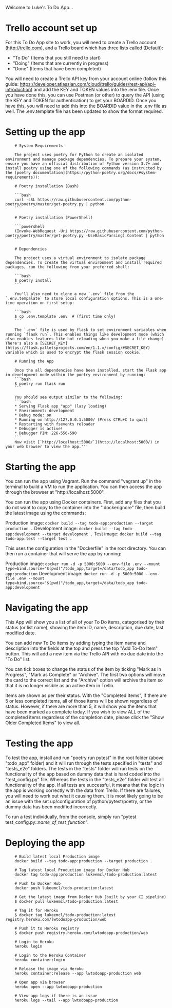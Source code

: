 Welcome to Luke's To Do App...

# Trello account set up

For this To Do App site to work, you will need to create a Trello account (http://trello.com), and a Trello board which has three lists called (Default): 
- "To Do" (Items that you still need to start)
- "Doing" (Items that are currently in progress)
- "Done" (Items that have been completed)

You will need to create a Trello API key from your account online (follow this guide: https://developer.atlassian.com/cloud/trello/guides/rest-api/api-introduction) and add the KEY and TOKEN values into the .env file. Once you have done this, you can use Postman (or other) to query the API (using the KEY and TOKEN for authentication) to get your BOARDID. Once you have this, you will need to add this into the BOARDID value
in the .env file as well. The .env.template file has been updated to show the format required.

# Setting up the app

        # System Requirements

        The project uses poetry for Python to create an isolated environment and manage package dependencies. To prepare your system, ensure you have an official distribution of Python version 3.7+ and install poetry using one of the following commands (as instructed by the [poetry documentation](https://python-poetry.org/docs/#system-requirements)):

        # Poetry installation (Bash)

        ```bash
        curl -sSL https://raw.githubusercontent.com/python-poetry/poetry/master/get-poetry.py | python
        ```

        # Poetry installation (PowerShell)

        ```powershell
        (Invoke-WebRequest -Uri https://raw.githubusercontent.com/python-poetry/poetry/master/get-poetry.py -UseBasicParsing).Content | python
        ```

        # Dependencies

        The project uses a virtual environment to isolate package dependencies. To create the virtual environment and install required packages, run the following from your preferred shell:

        ```bash
        $ poetry install
        ```

        You'll also need to clone a new `.env` file from the `.env.tempalate` to store local configuration options. This is a one-time operation on first setup:

        ```bash
        $ cp .env.template .env  # (first time only)
        ```

        The `.env` file is used by flask to set environment variables when running `flask run`. This enables things like development mode (which also enables features like hot reloading when you make a file change). There's also a [SECRET_KEY](https://flask.palletsprojects.com/en/1.1.x/config/#SECRET_KEY) variable which is used to encrypt the flask session cookie.

        # Running the App

        Once the all dependencies have been installed, start the Flask app in development mode within the poetry environment by running:
        ```bash
        $ poetry run flask run
        ```

        You should see output similar to the following:
        ```bash
        * Serving Flask app "app" (lazy loading)
        * Environment: development
        * Debug mode: on
        * Running on http://127.0.0.1:5000/ (Press CTRL+C to quit)
        * Restarting with fsevents reloader
        * Debugger is active!
        * Debugger PIN: 226-556-590
        ```
        Now visit [`http://localhost:5000/`](http://localhost:5000/) in your web browser to view the app.'''

# Starting the app

You can run the app using Vagrant. Run the command "vagrant up" in the terminal to build a VM to run the application. You can then access the app through the browser at "http://localhost:5000".

You can run the app using Docker containers. First, add any files that you do not want to copy to the container into the ".dockerignore" file, then build the latest image using the commands: 

Production image: `docker build --tag todo-app:production --target production .`
Development image: `docker build --tag todo-app:development --target development .`
Test image: `docker build --tag todo-app:test --target test .`

This uses the configuration in the "Dockerfile" in the root directory. You can then run a container that will serve the app by running:

Production image: `docker run -d -p 5000:5000 --env-file .env --mount type=bind,source="$(pwd)"/todo_app,target=/data/todo_app todo-app:production`
Development image: `docker run -d -p 5000:5000 --env-file .env --mount type=bind,source="$(pwd)"/todo_app,target=/data/todo_app todo-app:development`

# Navigating the app

This App will show you a list of all of your To Do items, categorised by their status (or list name), showing the item ID, name, description, due date, last modified date.

You can add new To Do items by adding typing the item name and description into the fields at the top and press the top "Add To-Do Item" button. This will add a new item
via the Trello API with no due date into the "To Do" list.

You can tick boxes to change the status of the item by ticking "Mark as In Progress", "Mark as Complete" or "Archive". The first two options will move the card to the 
correct list and the "Archive" option will archive the item so that it is no longer visible as an active item in Trello.

Items are shown as per their status. With the "Completed Items", if there are 5 or less completed items, all of those items will be shown regardless of status.
However, if there are more than 5, it will show you the items that have been marked as complete today. If you wish to view ALL of the completed items regardless
of the completion date, please click the "Show Older Completed Items" to view all.

# Testing the app

To test the app, install and run "poetry run pytest" in the root folder (above "todo_app" folder) and it will run through the tests specified in "tests" and "tests_e2e" folders. The tests in the "tests" folder will run tests on the functionailty of the app based on dummy data that is hard coded into the "test_config.py" file. Whereas the tests in the "tests_e2e" folder will test all functionality of the app. If all tests are successful, it means that the logic in the app is working correctly with the data from Trello. If there are failures, you will need to work out what it causing them. It is most likely going to be an issue with the set up/configuration of python/pytest/poetry, or the dummy data has been modified incorrectly.

To run a test individually, from the console, simply run "pytest test_config.py::*name_of_test_function*".

# Deploying the app

        # Build latest local Production image
        docker build --tag todo-app:production --target production .

        # Tag latest local Production image for Docker Hub
        docker tag todo-app:production lukeemcl/todo-production:latest

        # Push to Docker Hub
        docker push lukeemcl/todo-production:latest

        # Get the latest image from Docker Hub (built by your CI pipeline)
        $ docker pull lukeemcl/todo-production:latest

        # Tag it for Heroku
        $ docker tag lukeemcl/todo-production:latest registry.heroku.com/lwtodoapp-production/web

        # Push it to Heroku registry
        $ docker push registry.heroku.com/lwtodoapp-production/web

        # Login to Heroku
        heroku login

        # Login to the Heroku Container
        heroku container:login

        # Release the image via Heroku
        heroku container:release --app lwtodoapp-production web
        
        # Open app via browser
        heroku open --app lwtodoapp-production

        # View app logs if there is an issue
        heroku logs --tail --app lwtodoapp-production

